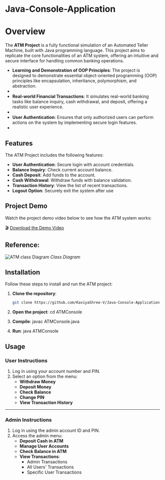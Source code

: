 # Java-Console-Application
# Overview

The **ATM Project** is a fully functional simulation of an Automated Teller Machine, built with Java programming language. This project aims to replicate the core functionalities of an ATM system, offering an intuitive and secure interface for handling common banking operations.

- **Learning and Demonstration of OOP Principles**:  The project is designed to demonstrate essential object-oriented programming (OOP) principles like encapsulation, inheritance, polymorphism, and abstraction.
- 
- **Real-world Financial Transactions**: It simulates real-world banking tasks like balance inquiry, cash withdrawal, and deposit, offering a realistic user experience.
- 
- **User Authentication**: Ensures that only authorized users can perform actions on the system by implementing secure login features.
- 
## Features
The ATM Project includes the following features:
- **User Authentication**: Secure login with account credentials.
- **Balance Inquiry**: Check current account balance.
- **Cash Deposit**: Add funds to the account.
- **Cash Withdrawal**: Withdraw funds with balance validation.
- **Transaction History**: View the list of recent transactions.
- **Logout Option**: Securely exit the system after use

## Project Demo
Watch the project demo video below to see how the ATM system works:

🎬 [Download the Demo Video](https://github.com/KaviyaShree-V/Java-Console-Application/raw/main/ATM%20Console/DEMO_VEDIO.mp4)

## Reference:
![ATM class Diagram](https://github.com/KaviyaShree-V/Java-Console-Application/blob/main/ATM%20Console/ATMEXx.png?raw=true)
*Class Diagram*

## Installation

Follow these steps to install and run the ATM project:

1. **Clone the repository**:
   ```bash
   git clone https://github.com/KaviyaShree-V/Java-Console-Application

2. **Open the project**:
   cd ATMConsole

3. **Compile**:
   javac ATMConsole.java
   
5. **Run**:
   java ATMConsole
     
## Usage

### **User Instructions**
1. Log in using your account number and PIN.
2. Select an option from the menu:
   - **Withdraw Money**
   - **Deposit Money**
   - **Check Balance**
   - **Change PIN**
   - **View Transaction History**

---

### **Admin Instructions**
1. Log in using the admin account ID and PIN.
2. Access the admin menu:
   - **Deposit Cash in ATM**
   - **Manage User Accounts**
   - **Check Balance in ATM**
   - **View Transactions**:
     - Admin Transactions
     - All Users' Transactions
     - Specific User Transactions



